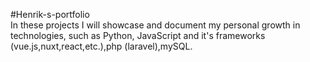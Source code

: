#Henrik-s-portfolio <br>
In these projects I will showcase and document my personal growth in technologies, such as Python, JavaScript and it's frameworks (vue.js,nuxt,react,etc.),php (laravel),mySQL.
